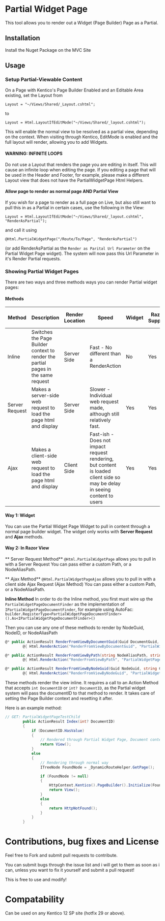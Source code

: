 # Partial Widget Page
This tool allows you to render out a Widget (Page Builder) Page as a Partial.

## Installation
Install the Nuget Package on the MVC Site

## Usage

### Setup Partial-Viewable Content
On a Page with Kentico's Page Builder Enabled and an Editable Area existing, set the Layout from 
```
Layout = "~/Views/Shared/_Layout.cshtml";
```
 to 
```
Layout = Html.LayoutIfEditMode("~/Views/Shared/_layout.cshtml");
```

This will enable the normal view to be resolved as a partial view, depending on the context.  When visiting through Kentico, EditMode is enabled and the full layout will render, allowing you to add Widgets.

#### WARNING: INFINITE LOOPS
Do not use a Layout that renders the page you are editing in itself.  This will cause an infinite loop when editing the page.  If you editing a page that will be used in the Header and Footer, for example, please make a different Layout view that does not have the PartialWidgetPage Html Helpers.

#### Allow page to render as normal page AND Partial View
If you wish for a page to render as a full page on Live, but also still want to pull this in as a Partial in certain cases, use the following in the View:

```
Layout = Html.LayoutIfEditMode("~/Views/Shared/_layout.cshtml", "RenderAsPartial");
``` 
and call it using 
```
@Html.PartialWidgetPage("/Route/To/Page", "RenderAsPartial")
```

(or add RenderAsPartial as the `Render as Parital Url Parameter` on the Partial Widget Page widget).  The system will now pass this Url Parameter in it's Render Partial requests.

### Showing Partial Widget Pages
There are two ways and three methods ways you can render Partial widget pages:

#### Methods

| Method         | Description                                                                       | Render Location | Speed                                                                                                                      | Widget | Razor Support | Render in Edit Mode | Output Cache Dependencies                             | Notes                                                                                                             |
|----------------|-----------------------------------------------------------------------------------|-----------------|----------------------------------------------------------------------------------------------------------------------------|--------|---------------|---------------------|-------------------------------------------------------|-------------------------------------------------------------------------------------------------------------------|
| Inline         | Switches the Page Builder context to render the partial pages in the same request | Server Side     | Fast - No different than a RenderAction                                                                                    | No     | Yes           | No                  | Shared with main request                              | Requires adding PartialWidgetPageDocumentFinder as implementation of IPartialWidgetPageDocumentFinder to your IoC |
| Server Request | Makes a server-side web request to load the page html and display                 | Server Side     | Slower - Individual web request made, although still relatively fast.                                                      | Yes    | Yes           | Yes                 | Only DocumentID / NodeID added to cache, nothing else |                                                                                                                   |
| Ajax           | Makes a client-side web request to load the page html and display                 | Client Side     | Fast-ish - Does not impact request rendering, but content is loaded client side so may be delay in seeing content to users | Yes    | Yes           | Yes                 | Independent request means it has it's own Cache       |                                                                                                                   |
#### Way 1: Widget
You can use the Partial Widget Page Widget to pull in content through a normal page builder widget.  The widget only works with **Server Request** and **Ajax** methods.

#### Way 2: In Razor View
** Server Request Method**
`@Html.PartialWidgetPage` allows you to pull in with a Server Request
You can pass either a custom Path, or a NodeAliasPath. 

** Ajax Method**
`@Html.PartialWidgetPageAjax` allows you to pull in with a client side Ajax Request (Ajax Method)
You can pass either a custom Path, or a NodeAliasPath. 

**Inline Method**
In order to do the Inline method, you first must wire up the `PartialWidgetPageDocumentFinder` as the implementation of `IPartialWidgetPageDocumentFinder`, for example using AutoFac: `builder.RegisterType<PartialWidgetPageDocumentFinder>().As<IPartialWidgetPageDocumentFinder>()`

Then you can use any one of these methods to render by NodeGuid, NodeID, or NodeAliasPath

``` csharp
@* public ActionResult RenderFromViewByDocumentGuid(Guid DocumentGuid, string ControllerName, string ActionName = "Index", int? CurrentDocumentsID = null) *@
        @{ Html.RenderAction("RenderFromViewByDocumentGuid", "PartialWidgetPage", new { DocumentGuid = new Guid("f860cfbd-5423-4769-8f9d-2d2f833d9575"), ControllerName = "PartialWidgetPageTestChild", ActionName = "Index" }); }
```
``` csharp
@* public ActionResult RenderFromViewByPath(string NodeAliasPath, string ControllerName, string ActionName = "Index", string SiteName = null, string Culture = null, int? CurrentDocumentsID = null) *@
        @{ Html.RenderAction("RenderFromViewByPath", "PartialWidgetPage", new { NodeAliasPath = "Child2", ControllerName = "PartialWidgetPageTestChild", ActionName = "Index", SiteName = "Baseline", Culture = "en-US" }); }
```
``` csharp
@* public ActionResult RenderFromViewByNodeGuid(Guid NodeGuid, string ControllerName, string ActionName = "Index", string Culture = null, int? CurrentDocumentsID = null) *@
        @{ Html.RenderAction("RenderFromViewByNodeGuid", "PartialWidgetPage", new { NodeGuid = new Guid("b8dfc82d-a6bf-4d13-a723-93020e25d386"), ControllerName = "PartialWidgetPageTestChild", ActionName = "Index", Culture = "en-US" }); }

```

These methods render the view inline.  It requires a call to an Action Method that accepts `int DocumentID` or `int? DocumentID`, as the Partial widget system will pass the documentID to that method to render.  It takes care of setting the Page Builder context and resetting it after.

Here is an example method:

``` csharp
// GET: PartialWidgetPageTestChild
        public ActionResult Index(int? DocumentID)
        {
            if (DocumentID.HasValue)
            {
                // Rendered through Partial Widget Page, Document context already set
                return View();
            }
            else
            {
                // Rendering through normal way
                ITreeNode FoundNode = _DynamicRouteHelper.GetPage();

                if (FoundNode != null)
                {
                    HttpContext.Kentico().PageBuilder().Initialize(FoundNode.DocumentID);
                    return View();
                }
                else
                {
                    return HttpNotFound();
                }
            }
        }
```

# Contributions, bug fixes and License
Feel free to Fork and submit pull requests to contribute.

You can submit bugs through the issue list and i will get to them as soon as i can, unless you want to fix it yourself and submit a pull request!

This is free to use and modify!

# Compatability
Can be used on any Kentico 12 SP site (hotfix 29 or above).
